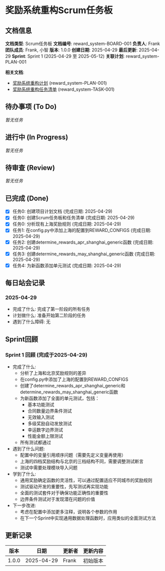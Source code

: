 # 奖励系统重构Scrum任务板

## 文档信息
**文档类型**: Scrum任务板
**文档编号**: reward_system-BOARD-001
**负责人**: Frank
**团队成员**: Frank, 小智
**版本**: 1.0.0
**创建日期**: 2025-04-29
**最后更新**: 2025-04-29
**Sprint**: Sprint 1 (2025-04-29 至 2025-05-12)
**关联计划**: reward_system-PLAN-001

**相关文档**:
- [奖励系统重构计划](./reward_system_01_PLAN_refactoring.md) (reward_system-PLAN-001)
- [奖励系统重构任务清单](./reward_system_03_TASK_refactoring.md) (reward_system-TASK-001)

## 待办事项 (To Do)

*暂无任务*

## 进行中 (In Progress)

*暂无任务*

## 待审查 (Review)

*暂无任务*

## 已完成 (Done)
- [x] 任务0: 创建项目计划文档 (完成日期: 2025-04-29)
- [x] 任务0: 创建Scrum任务板和任务清单 (完成日期: 2025-04-29)
- [x] 任务0: 分析现有上海奖励规则 (完成日期: 2025-04-29)
- [x] 任务1: 在config.py中添加上海的配置到REWARD_CONFIGS (完成日期: 2025-04-29)
- [x] 任务2: 创建determine_rewards_apr_shanghai_generic函数 (完成日期: 2025-04-29)
- [x] 任务3: 创建determine_rewards_may_shanghai_generic函数 (完成日期: 2025-04-29)
- [x] 任务4: 为新函数添加单元测试 (完成日期: 2025-04-29)

## 每日站会记录

### 2025-04-29
- 完成了什么: 完成了第一阶段的所有任务
- 计划做什么: 准备开始第二阶段的任务
- 遇到了什么障碍: 无

## Sprint回顾

### Sprint 1 回顾 (完成于2025-04-29)
- 完成了什么:
  - 分析了上海和北京奖励规则的差异
  - 在config.py中添加了上海的配置到REWARD_CONFIGS
  - 创建了determine_rewards_apr_shanghai_generic和determine_rewards_may_shanghai_generic函数
  - 为新函数添加了全面的单元测试，包括：
    - 基本功能测试
    - 合同数量边界条件测试
    - 无效输入测试
    - 多级奖励自动发放测试
    - 幸运数字边界测试
    - 性能金额上限测试
  - 所有测试都通过
- 遇到了什么问题:
  - 配置中的变量引用顺序问题（需要先定义变量再使用）
  - 上海的四档奖励结构与北京的三档结构不同，需要调整测试断言
  - 测试中需要处理模块导入问题
- 学到了什么:
  - 通用奖励确定函数的灵活性，可以通过配置适应不同城市的奖励规则
  - 测试驱动开发的重要性，先写测试再实现功能
  - 全面的测试套件对于确保功能正确性的重要性
  - 边界条件测试对于发现潜在问题的价值
- 下一步改进:
  - 考虑在配置中添加更多注释，说明各个参数的作用
  - 在下一个Sprint中实现通用数据处理函数时，应用类似的全面测试方法

## 更新记录

| 版本 | 日期 | 更新者 | 更新内容 |
|------|------|--------|----------|
| 1.0.0 | 2025-04-29 | Frank | 初始版本 |
